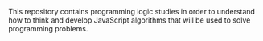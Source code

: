 
This repository contains programming logic studies in order to understand how to think and develop JavaScript algorithms that will be used to solve programming problems.
